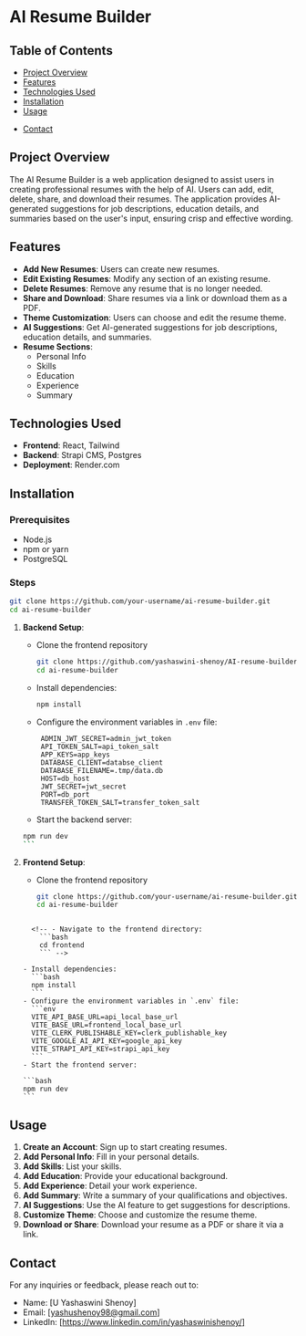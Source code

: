 # AI Resume Builder

## Table of Contents

- [Project Overview](#project-overview)
- [Features](#features)
- [Technologies Used](#technologies-used)
- [Installation](#installation)
- [Usage](#usage)
<!-- - [API Endpoints](#api-endpoints)
- [Contributing](#contributing)
- [License](#license) -->
- [Contact](#contact)

## Project Overview

The AI Resume Builder is a web application designed to assist users in creating professional resumes with the help of AI. Users can add, edit, delete, share, and download their resumes. The application provides AI-generated suggestions for job descriptions, education details, and summaries based on the user's input, ensuring crisp and effective wording.

## Features

- **Add New Resumes**: Users can create new resumes.
- **Edit Existing Resumes**: Modify any section of an existing resume.
- **Delete Resumes**: Remove any resume that is no longer needed.
- **Share and Download**: Share resumes via a link or download them as a PDF.
- **Theme Customization**: Users can choose and edit the resume theme.
- **AI Suggestions**: Get AI-generated suggestions for job descriptions, education details, and summaries.
- **Resume Sections**:
  - Personal Info
  - Skills
  - Education
  - Experience
  - Summary

## Technologies Used

- **Frontend**: React, Tailwind
- **Backend**: Strapi CMS, Postgres
- **Deployment**: Render.com

## Installation

### Prerequisites

- Node.js
- npm or yarn
- PostgreSQL

### Steps

<!-- 1. **Clone the repository**: -->

```bash
git clone https://github.com/your-username/ai-resume-builder.git
cd ai-resume-builder
```

1. **Backend Setup**:

   - Clone the frontend repository
     ```bash
     git clone https://github.com/yashaswini-shenoy/AI-resume-builder-strapi-backend.git
     cd ai-resume-builder
     ```
     <!-- - Navigate to the frontend directory:
       ```bash
       cd frontend
       ``` -->
   - Install dependencies:
     ```bash
     npm install
     ```
   - Configure the environment variables in `.env` file:
     ```env
      ADMIN_JWT_SECRET=admin_jwt_token
      API_TOKEN_SALT=api_token_salt
      APP_KEYS=app_keys
      DATABASE_CLIENT=databse_client
      DATABASE_FILENAME=.tmp/data.db
      HOST=db_host
      JWT_SECRET=jwt_secret
      PORT=db_port
      TRANSFER_TOKEN_SALT=transfer_token_salt
     ```
   - Start the backend server:

   ````bash
   npm run dev
   ```

   ````

2. **Frontend Setup**:

   - Clone the frontend repository
     ```bash
     git clone https://github.com/your-username/ai-resume-builder.git
     cd ai-resume-builder
     ```

   ````

     <!-- - Navigate to the frontend directory:
       ```bash
       cd frontend
       ``` -->

   - Install dependencies:
     ```bash
     npm install
     ```
   - Configure the environment variables in `.env` file:
     ```env
     VITE_API_BASE_URL=api_local_base_url
     VITE_BASE_URL=frontend_local_base_url
     VITE_CLERK_PUBLISHABLE_KEY=clerk_publishable_key
     VITE_GOOGLE_AI_API_KEY=google_api_key
     VITE_STRAPI_API_KEY=strapi_api_key
     ```
   - Start the frontend server:

   ```bash
   npm run dev
   ```
   ````

## Usage

1. **Create an Account**: Sign up to start creating resumes.
2. **Add Personal Info**: Fill in your personal details.
3. **Add Skills**: List your skills.
4. **Add Education**: Provide your educational background.
5. **Add Experience**: Detail your work experience.
6. **Add Summary**: Write a summary of your qualifications and objectives.
7. **AI Suggestions**: Use the AI feature to get suggestions for descriptions.
8. **Customize Theme**: Choose and customize the resume theme.
9. **Download or Share**: Download your resume as a PDF or share it via a link.

<!-- ## API Endpoints

### Authentication

- `POST /auth/local/register`: Register a new user.
- `POST /auth/local`: Login a user.

### Resumes

- `GET /resumes`: Get all resumes for the authenticated user.
- `POST /resumes`: Create a new resume.
- `PUT /resumes/:id`: Update an existing resume.
- `DELETE /resumes/:id`: Delete a resume.

### Sections

- `GET /sections`: Get all sections of a resume.
- `POST /sections`: Create a new section in a resume.
- `PUT /sections/:id`: Update an existing section.
- `DELETE /sections/:id`: Delete a section. -->

## Contact

For any inquiries or feedback, please reach out to:

- Name: [U Yashaswini Shenoy]
- Email: [yashushenoy98@gmail.com]
- LinkedIn: [https://www.linkedin.com/in/yashaswinishenoy/]

```

```

